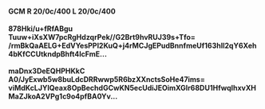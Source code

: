#### GCM R 20/0c/400 L 20/0c/400
**878Hki/u+fRfABgu**<br/>**Tuuw+iXsXW7pcRgHdzqrPek//G2Brt9hvRUJ39s+Tfo=**<br/>**/rmBkQaAELG+EdVYesPPI2KuQ+j4rMCJgEPudBnnfmeUf163hll2qY6Xeh4bKfCCUtkndpBhft4lcFmE...**<br/><br/>
**maDnx3DeEQHPHKkC**<br/>**A0/JyExwb5w8buLdcDRRwwp5R6bzXXnctsSoHe47ims=**<br/>**viMdKcLJYlQeax8OpBechdGCwKN5ecUdiJEOimXGIr68DU1HfwqIhxvXHMaZJkoA2VPg1c9o4pfBA0Yv...**